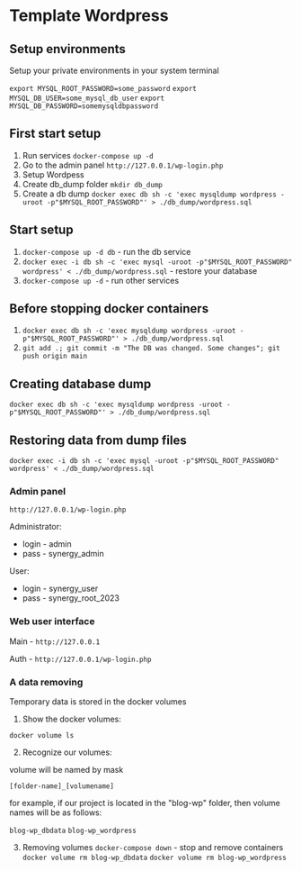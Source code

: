 # Template Wordpress

## Setup environments
Setup your private environments in your system terminal

`export MYSQL_ROOT_PASSWORD=some_password`
`export MYSQL_DB_USER=some_mysql_db_user`
`export MYSQL_DB_PASSWORD=somemysqldbpassword`

## First start setup
1. Run services `docker-compose up -d`
2. Go to the admin panel `http://127.0.0.1/wp-login.php`
3. Setup Wordpess
4. Create db_dump folder `mkdir db_dump`
5. Create a db dump `docker exec db sh -c 'exec mysqldump wordpress -uroot -p"$MYSQL_ROOT_PASSWORD"' > ./db_dump/wordpress.sql`

## Start setup
1. `docker-compose up -d db` - run the db service
2. `docker exec -i db sh -c 'exec mysql -uroot -p"$MYSQL_ROOT_PASSWORD" wordpress' < ./db_dump/wordpress.sql` - restore your database
3. `docker-compose up -d` - run other services

## Before  stopping docker containers
1. `docker exec db sh -c 'exec mysqldump wordpress -uroot -p"$MYSQL_ROOT_PASSWORD"' > ./db_dump/wordpress.sql`
2. `git add .; git commit -m "The DB was changed. Some changes"; git push origin main`

## Creating database dump
`docker exec db sh -c 'exec mysqldump wordpress -uroot -p"$MYSQL_ROOT_PASSWORD"' > ./db_dump/wordpress.sql`

## Restoring data from dump files
`docker exec -i db sh -c 'exec mysql -uroot -p"$MYSQL_ROOT_PASSWORD" wordpress' < ./db_dump/wordpress.sql`

### Admin panel
`http://127.0.0.1/wp-login.php`

Administrator:
- login - admin
- pass - synergy_admin

User:
- login - synergy_user
- pass - synergy_root_2023

### Web user interface
Main - `http://127.0.0.1`

Auth - `http://127.0.0.1/wp-login.php`

### A data removing
Temporary data is stored in the docker volumes

1. Show the docker volumes:

`docker volume ls`

2. Recognize our volumes:

volume will be named by mask

`[folder-name]_[volumename]`

for example, if our project is located in the "blog-wp" folder, then volume names will be as follows:

`blog-wp_dbdata`
`blog-wp_wordpress`

3. Removing volumes
`docker-compose down` - stop and remove containers
`docker volume rm blog-wp_dbdata`
`docker volume rm blog-wp_wordpress`
